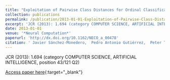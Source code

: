 ```yaml
---
title: "Exploitation of Pairwise Class Distances for Ordinal Classification"
collection: publications
permalink: /publication/2013-01-01-Exploitation-of-Pairwise-Class-Distances-for-Ordinal-Classification
excerpt: 'JCR (2013): 1.694 (category COMPUTER SCIENCE, ARTIFICIAL INTELLIGENCE, position 43/121 Q2)'
date: 2013-01-01
venue: '*Neural Computation*'
paperurl: 'http://dx.doi.org/10.1162/NECO_a_00478'
citation: ' Javier Sánchez-Monedero,  Pedro Antonio Gutiérrez,  Peter Tino,  César Hervás-Martínez, &quot;Exploitation of Pairwise Class Distances for Ordinal Classification.&quot; *Neural Computation*, Vol.25(9), 2013, pp.2450-2485.'
---
```

JCR (2013): 1.694 (category COMPUTER SCIENCE, ARTIFICIAL INTELLIGENCE, position 43/121 Q2)

[Access paper here](http://dx.doi.org/10.1162/NECO_a_00478){:target="_blank"}

